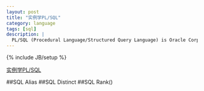 ```yaml
---
layout: post
title: "实例学PL/SQL"
category: language
tags: [sql]
description: |
  PL/SQL (Procedural Language/Structured Query Language) is Oracle Corporation's procedural extension language for SQL and the Oracle relational database. 
---
```

{% include JB/setup %}

[实例学PL/SQL](http://liufei.name/language/pl_sql_note.html)


##SQL Alias
##SQL Distinct
##SQL Rank()
